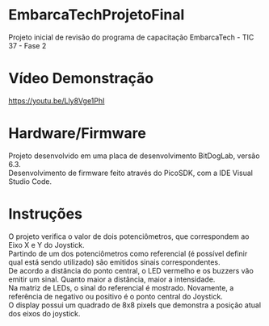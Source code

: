 # EmbarcaTechProjetoFinal
Projeto inicial de revisão do programa de capacitação EmbarcaTech - TIC 37 - Fase 2

# Vídeo Demonstração

https://youtu.be/Lly8Vge1PhI

# Hardware/Firmware

Projeto desenvolvido em uma placa de desenvolvimento BitDogLab, versão 6.3.<br>
Desenvolvimento de firmware feito através do PicoSDK, com a IDE Visual Studio Code.

# Instruções

O projeto verifica o valor de dois potenciômetros, que correspondem ao Eixo X e Y do Joystick.<br>
Partindo de um dos potenciômetros como referencial (é possível definir qual está sendo utilizado) são emitidos sinais correspondentes.<br>
De acordo a distância do ponto central, o LED vermelho e os buzzers vão emitir um sinal. Quanto maior a distância, maior a intensidade.<br>
Na matriz de LEDs, o sinal do referencial é mostrado. Novamente, a referência de negativo ou positivo é o ponto central do Joystick.<br>
O display possui um quadrado de 8x8 pixels que demonstra a posição atual dos eixos do joystick.